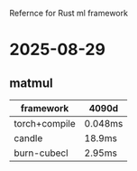 Refernce for Rust ml framework

# 2025-08-29
## matmul
|framework|4090d|
|---|---|
|torch+compile|0.048ms|
|candle|18.9ms|
|burn-cubecl|2.95ms|
